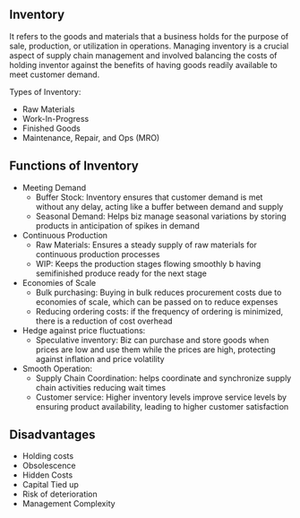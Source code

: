 ## Inventory
It refers to the goods and materials that a business holds for the purpose of sale, production, or utilization in operations. Managing inventory is a crucial aspect of supply chain management and involved balancing the costs of holding inventor against the benefits of having goods readily available to meet customer demand.

Types of Inventory:
- Raw Materials
- Work-In-Progress
- Finished Goods
- Maintenance, Repair, and Ops (MRO)

## Functions of Inventory
- Meeting Demand
	- Buffer Stock: Inventory ensures that customer demand is met without any delay, acting like a buffer between demand and supply
	- Seasonal Demand:  Helps biz manage seasonal variations by storing products in anticipation of spikes in demand
- Continuous Production
	- Raw Materials: Ensures a steady supply of raw materials for continuous production processes
	- WIP: Keeps the production stages flowing smoothly b having semifinished produce ready for the next stage
- Economies of Scale
	- Bulk purchasing: Buying in bulk reduces procurement costs due to economies of scale, which can be passed on to reduce expenses
	- Reducing ordering costs: if the frequency of ordering is minimized, there is a reduction of cost overhead
- Hedge against price fluctuations:
	- Speculative inventory: Biz can purchase and store goods when prices are low and use them while the prices are high, protecting against inflation and price volatility
- Smooth Operation:
	- Supply Chain Coordination: helps coordinate and synchronize supply chain activities reducing wait times 
	- Customer service: Higher inventory levels improve service levels by ensuring product availability, leading to higher customer satisfaction

## Disadvantages
- Holding costs
- Obsolescence
- Hidden Costs
- Capital Tied up
- Risk of deterioration
- Management Complexity